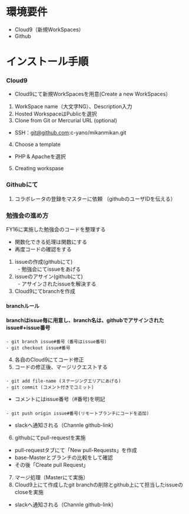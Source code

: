 # 環境要件  
- Cloud9（新規WorkSpaces）  
- Github

# インストール手順   
### Cloud9
- Cloud9にて新規WorkSpacesを用意(Create a new WorkSpaces）
1. WorkSpace name（大文字NG）、Description入力
2. Hosted WorkspaceはPublicを選択
3. Clone from Git or Mercurial URL (optional)
 - SSH：git@github.com:c-yano/mikanmikan.git   
4. Choose a template
 - PHP & Apacheを選択
5. Creating workspase

### Githubにて
1. コラボレータの登録をマスターに依頼 （githubのユーザIDを伝える）

### 勉強会の進め方
FY16に実施した勉強会のコードを整理する
- 関数化できる処理は関数にする
- 再度コードの確認をする

1. issueの作成(githubにて)<br>
    - 勉強会にてissueをあげる
2. issueのアサイン(githubにて)<br>
    - アサインされたissueを解決する
3. Cloud9にてbranchを作成
#### branchルール 
#### branchはissue毎に用意し、branch名は、githubでアサインされたissue#+issue番号
    - git branch issue#番号（番号はissue番号）
    - git checkout issue#番号
4. 各自のCloud9にてコード修正
5. コードの修正後、マージリクエストする
#### 
    - git add file-name (ステージングエリアにあげる)
    - git commit (コメント付きでコミット)
- コメントにはissue番号（#番号)を明記
####
    - git push origin issue#番号(リモートブランチにコードを追加)
- slackへ通知される（Channle github-link）
 6. githubにてpull-requestを実施
- pull-requestタブにて「New pull-Requests」を作成
- base-Masterとブランチの比較をして確認
- その後「Create pull Request」
 7. マージ処理（Masterにて実施）
 8. Cloud9上にて作成したgit branchの削除とgithub上にて担当したissueのcloseを実施
- slackへ通知される（Channle github-link）
